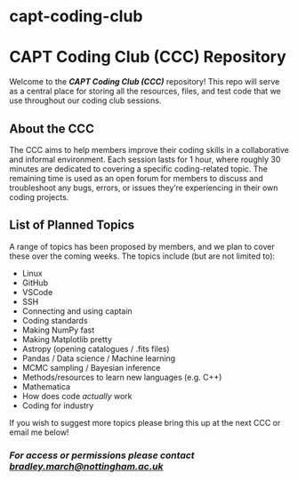 # capt-coding-club

# CAPT Coding Club (CCC) Repository
Welcome to the ***CAPT Coding Club (CCC)*** repository! This repo will serve as a central place for storing all the resources, files, and test code that we use throughout our coding club sessions.

## About the CCC
The CCC aims to help members improve their coding skills in a collaborative and informal environment. Each session lasts for 1 hour, where roughly 30 minutes are dedicated to covering a specific coding-related topic. The remaining time is used as an open forum for members to discuss and troubleshoot any bugs, errors, or issues they’re experiencing in their own coding projects.

## List of Planned Topics
A range of topics has been proposed by members, and we plan to cover these over the coming weeks. The topics include (but are not limited to):

- Linux
- GitHub
- VSCode
- SSH 
- Connecting and using captain
- Coding standards
- Making NumPy fast
- Making Matplotlib pretty
- Astropy (opening catalogues / .fits files)
- Pandas / Data science / Machine learning
- MCMC sampling / Bayesian inference
- Methods/resources to learn new languages (e.g. C++)
- Mathematica 
- How does code *actually* work
- Coding for industry

If you wish to suggest more topics please bring this up at the next CCC or email me below!

### *For access or permissions please contact bradley.march@nottingham.ac.uk*